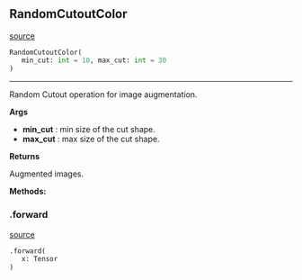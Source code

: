 #


## RandomCutoutColor
[source](https://github.com/RLE-Foundation/Hsuanwu\blob\main\hsuanwu/xplore/augmentation/random_cutoutcolor.py\#L7)
```python 
RandomCutoutColor(
   min_cut: int = 10, max_cut: int = 30
)
```


---
Random Cutout operation for image augmentation.

**Args**

* **min_cut**  : min size of the cut shape.
* **max_cut**  : max size of the cut shape.


**Returns**

Augmented images.


**Methods:**


### .forward
[source](https://github.com/RLE-Foundation/Hsuanwu\blob\main\hsuanwu/xplore/augmentation/random_cutoutcolor.py\#L22)
```python
.forward(
   x: Tensor
)
```

